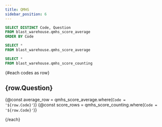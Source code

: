 ```yaml
---
title: QMHS
sidebar_position: 6
---
```


```sql codes
SELECT DISTINCT Code, Question
FROM blast_warehouse.qmhs_score_average
ORDER BY Code
```

```sql qmhs_score_average
SELECT *
FROM blast_warehouse.qmhs_score_average
```

```sql qmhs_score_counting
SELECT *
FROM blast_warehouse.qmhs_score_counting
```

{#each codes as row}

## {row.Question}

{@const average_row = qmhs_score_average.where(`Code = '${row.Code}'`)}
{@const score_rows = qmhs_score_counting.where(`Code = '${row.Code}'`)}

<BigValue
  data={average_row}
  value="Average"
/>

<BarChart
  data={score_rows}
  x="Score"
  y="Counts"
/>

{/each}
